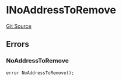# INoAddressToRemove
[Git Source](https://github.com/thrackle-io/tron/blob/5bfb84a51be01d9a959b76979e9b34e41875da67/src/common/IErrors.sol)


## Errors
### NoAddressToRemove

```solidity
error NoAddressToRemove();
```

